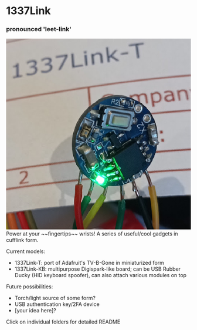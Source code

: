 # 1337Link
### pronounced 'leet-link'
<img src="1337Link-T/assets/img1.png">
Power at your ~~fingertips~~ wrists!
A series of useful/cool gadgets in cufflink form. 

Current models:
- 1337Link-T: port of Adafruit's TV-B-Gone in miniaturized form
- 1337Link-KB: multipurpose Digispark-like board; can be USB Rubber Ducky (HID keyboard spoofer), can also attach various modules on top

Future possibilities: 
- Torch/light source of some form?
- USB authentication key/2FA device
- [your idea here]?

Click on individual folders for detailed README
